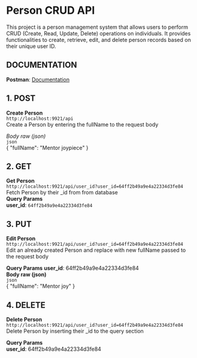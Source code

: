 # Person CRUD API
This project is a person management system that allows users to perform CRUD (Create, Read, Update, Delete) operations on individuals. It provides functionalities to create, retrieve, edit, and delete person records based on their unique user ID.

## DOCUMENTATION
**Postman**: [Documentation](`https://documenter.##postman.com/view/23031395/2s9YC2ytCQ`)

## 1. POST
**Create Person**  
`http://localhost:9921/api`  
Create a Person by entering the fullName to the request body

*Body raw (json)*  
`json`  
{
    "fullName": "Mentor joypiece"
}

## 2. GET
**Get Person**  
`http://localhost:9921/api/user_id?user_id=64ff2b49a9e4a22334d3fe84`  
Fetch Person by their _id from from database  
**Query Params**  
**user_id**: `64ff2b49a9e4a22334d3fe84`

## 3. PUT
**Edit Person**  
`http://localhost:9921/api/user_id?user_id=64ff2b49a9e4a22334d3fe84`  
Edit an already created Person and replace with new fullName passed to the request body

**Query Params**
**user_id**: 64ff2b49a9e4a22334d3fe84  
**Body raw (json)**  
`json`  
{
    "fullName": "Mentor joy"
}

## 4. DELETE
**Delete Person**  
`http://localhost:9921/api/user_id?user_id=64ff2b49a9e4a22334d3fe84`  
Delete Person by inserting their _id to the query section

**Query Params**  
**user_id**: 64ff2b49a9e4a22334d3fe84
